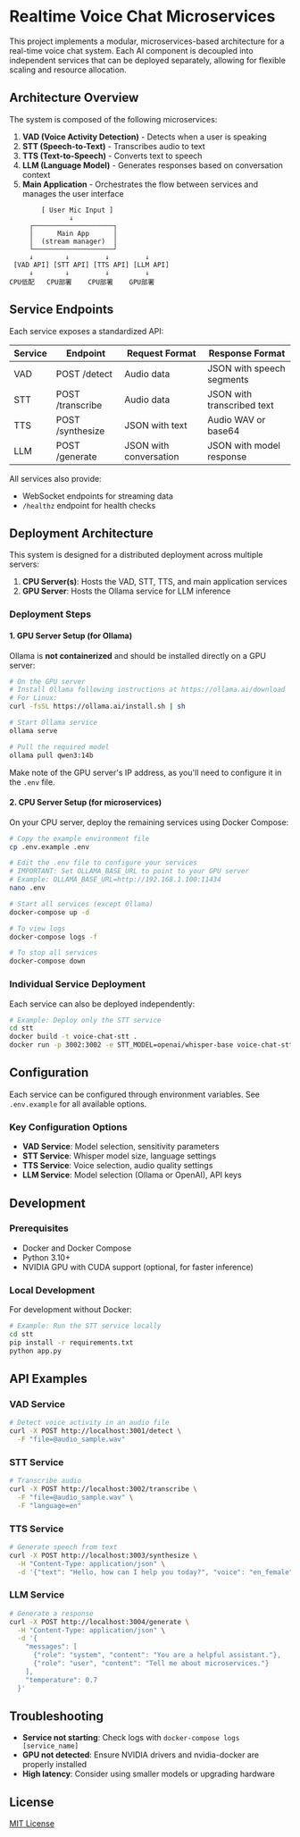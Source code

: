 # Realtime Voice Chat Microservices

This project implements a modular, microservices-based architecture for a real-time voice chat system. Each AI component is decoupled into independent services that can be deployed separately, allowing for flexible scaling and resource allocation.

## Architecture Overview

The system is composed of the following microservices:

1. **VAD (Voice Activity Detection)** - Detects when a user is speaking
2. **STT (Speech-to-Text)** - Transcribes audio to text
3. **TTS (Text-to-Speech)** - Converts text to speech
4. **LLM (Language Model)** - Generates responses based on conversation context
5. **Main Application** - Orchestrates the flow between services and manages the user interface

```
        [ User Mic Input ]
               ↓
     ┌────────────────────┐
     │      Main App      │
     │  (stream manager)  │
     └────────────────────┘
     ↓        ↓         ↓         ↓
 [VAD API] [STT API] [TTS API] [LLM API]
     ↓        ↓         ↓         ↓
CPU低配   CPU部署    CPU部署    GPU部署
```

## Service Endpoints

Each service exposes a standardized API:

| Service | Endpoint | Request Format | Response Format |
|---------|----------|----------------|-----------------|
| VAD | POST /detect | Audio data | JSON with speech segments |
| STT | POST /transcribe | Audio data | JSON with transcribed text |
| TTS | POST /synthesize | JSON with text | Audio WAV or base64 |
| LLM | POST /generate | JSON with conversation | JSON with model response |

All services also provide:
- WebSocket endpoints for streaming data
- `/healthz` endpoint for health checks

## Deployment Architecture

This system is designed for a distributed deployment across multiple servers:

1. **CPU Server(s)**: Hosts the VAD, STT, TTS, and main application services
2. **GPU Server**: Hosts the Ollama service for LLM inference

### Deployment Steps

#### 1. GPU Server Setup (for Ollama)

Ollama is **not containerized** and should be installed directly on a GPU server:

```bash
# On the GPU server
# Install Ollama following instructions at https://ollama.ai/download
# For Linux:
curl -fsSL https://ollama.ai/install.sh | sh

# Start Ollama service
ollama serve

# Pull the required model
ollama pull qwen3:14b
```

Make note of the GPU server's IP address, as you'll need to configure it in the `.env` file.

#### 2. CPU Server Setup (for microservices)

On your CPU server, deploy the remaining services using Docker Compose:

```bash
# Copy the example environment file
cp .env.example .env

# Edit the .env file to configure your services
# IMPORTANT: Set OLLAMA_BASE_URL to point to your GPU server
# Example: OLLAMA_BASE_URL=http://192.168.1.100:11434
nano .env

# Start all services (except Ollama)
docker-compose up -d

# To view logs
docker-compose logs -f

# To stop all services
docker-compose down
```

### Individual Service Deployment

Each service can also be deployed independently:

```bash
# Example: Deploy only the STT service
cd stt
docker build -t voice-chat-stt .
docker run -p 3002:3002 -e STT_MODEL=openai/whisper-base voice-chat-stt
```

## Configuration

Each service can be configured through environment variables. See `.env.example` for all available options.

### Key Configuration Options

- **VAD Service**: Model selection, sensitivity parameters
- **STT Service**: Whisper model size, language settings
- **TTS Service**: Voice selection, audio quality settings
- **LLM Service**: Model selection (Ollama or OpenAI), API keys

## Development

### Prerequisites

- Docker and Docker Compose
- Python 3.10+
- NVIDIA GPU with CUDA support (optional, for faster inference)

### Local Development

For development without Docker:

```bash
# Example: Run the STT service locally
cd stt
pip install -r requirements.txt
python app.py
```

## API Examples

### VAD Service

```bash
# Detect voice activity in an audio file
curl -X POST http://localhost:3001/detect \
  -F "file=@audio_sample.wav"
```

### STT Service

```bash
# Transcribe audio
curl -X POST http://localhost:3002/transcribe \
  -F "file=@audio_sample.wav" \
  -F "language=en"
```

### TTS Service

```bash
# Generate speech from text
curl -X POST http://localhost:3003/synthesize \
  -H "Content-Type: application/json" \
  -d '{"text": "Hello, how can I help you today?", "voice": "en_female", "return_format": "wav"}'
```

### LLM Service

```bash
# Generate a response
curl -X POST http://localhost:3004/generate \
  -H "Content-Type: application/json" \
  -d '{
    "messages": [
      {"role": "system", "content": "You are a helpful assistant."},
      {"role": "user", "content": "Tell me about microservices."}
    ],
    "temperature": 0.7
  }'
```

## Troubleshooting

- **Service not starting**: Check logs with `docker-compose logs [service_name]`
- **GPU not detected**: Ensure NVIDIA drivers and nvidia-docker are properly installed
- **High latency**: Consider using smaller models or upgrading hardware

## License

[MIT License](LICENSE)
